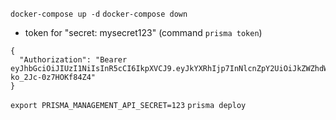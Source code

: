`docker-compose up -d`
`docker-compose down`

- token for "secret: mysecret123" (command `prisma token`)
```
{
  "Authorization": "Bearer eyJhbGciOiJIUzI1NiIsInR5cCI6IkpXVCJ9.eyJkYXRhIjp7InNlcnZpY2UiOiJkZWZhdWx0QGRlZmF1bHQiLCJyb2xlcyI6WyJhZG1pbiJdfSwiaWF0IjoxNTM0NjgyMzIzLCJleHAiOjE1MzUyODcxMjN9.ftmxu7CgnXWd4WxHZaWS2hZ8-ko_2Jc-0z7HOKf84Z4"
}
```

`export PRISMA_MANAGEMENT_API_SECRET=123`
`prisma deploy`
